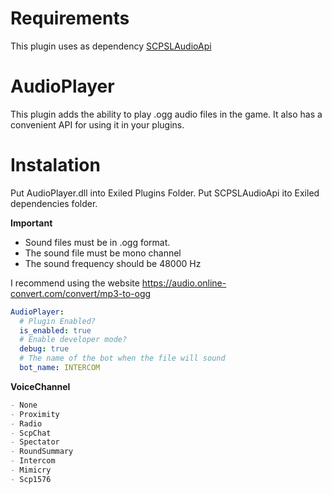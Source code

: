 
# Requirements
This plugin uses as dependency [SCPSLAudioApi](https://github.com/CedModV2/SCPSLAudioApi)

# AudioPlayer
This plugin adds the ability to play .ogg audio files in the game.
It also has a convenient API for using it in your plugins.

# Instalation
Put AudioPlayer.dll into Exiled Plugins Folder.
Put SCPSLAudioApi ito Exiled dependencies folder.

**Important**
* Sound files must be in .ogg format.
* The sound file must be mono channel
* The sound frequency should be 48000 Hz

 I recommend using the website https://audio.online-convert.com/convert/mp3-to-ogg

```yml
AudioPlayer:
  # Plugin Enabled?
  is_enabled: true
  # Enable developer mode?
  debug: true
  # The name of the bot when the file will sound
  bot_name: INTERCOM

```
**VoiceChannel**

```md
- None
- Proximity
- Radio
- ScpChat
- Spectator
- RoundSummary
- Intercom
- Mimicry
- Scp1576
```